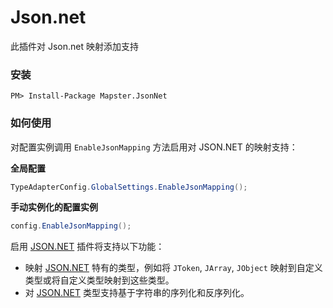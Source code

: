 # Json.net

此插件对 Json.net 映射添加支持

### 安装

    PM> Install-Package Mapster.JsonNet

### 如何使用

对配置实例调用 `EnableJsonMapping` 方法启用对 JSON.NET 的映射支持：

**全局配置**

```csharp
TypeAdapterConfig.GlobalSettings.EnableJsonMapping();
```

**手动实例化的配置实例**

```csharp
config.EnableJsonMapping();
```

启用 [JSON.NET](https://www.nuget.org/packages/Mapster.JsonNet/) 插件将支持以下功能：

- 映射 [JSON.NET](https://www.nuget.org/packages/Newtonsoft.Json) 特有的类型，例如将 `JToken`, `JArray`, `JObject` 映射到自定义类型或将自定义类型映射到这些类型。
- 对 [JSON.NET](https://www.nuget.org/packages/Newtonsoft.Json) 类型支持基于字符串的序列化和反序列化。



